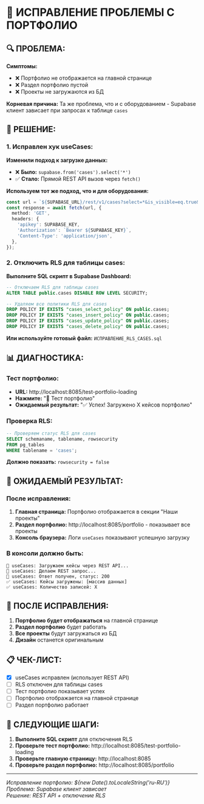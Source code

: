 # 🔧 ИСПРАВЛЕНИЕ ПРОБЛЕМЫ С ПОРТФОЛИО

## 🔍 ПРОБЛЕМА:

**Симптомы:**
- ❌ Портфолио не отображается на главной странице
- ❌ Раздел портфолио пустой
- ❌ Проекты не загружаются из БД

**Корневая причина:** Та же проблема, что и с оборудованием - Supabase клиент зависает при запросах к таблице `cases`

## 🔧 РЕШЕНИЕ:

### 1. **Исправлен хук useCases:**

**Изменили подход к загрузке данных:**
- ❌ **Было:** `supabase.from('cases').select('*')`
- ✅ **Стало:** Прямой REST API вызов через `fetch()`

**Используем тот же подход, что и для оборудования:**
```typescript
const url = `${SUPABASE_URL}/rest/v1/cases?select=*&is_visible=eq.true&order=sort_order.asc`;
const response = await fetch(url, {
  method: 'GET',
  headers: {
    'apikey': SUPABASE_KEY,
    'Authorization': `Bearer ${SUPABASE_KEY}`,
    'Content-Type': 'application/json',
  },
});
```

### 2. **Отключить RLS для таблицы cases:**

**Выполните SQL скрипт в Supabase Dashboard:**

```sql
-- Отключаем RLS для таблицы cases
ALTER TABLE public.cases DISABLE ROW LEVEL SECURITY;

-- Удаляем все политики RLS для cases
DROP POLICY IF EXISTS "cases_select_policy" ON public.cases;
DROP POLICY IF EXISTS "cases_insert_policy" ON public.cases;
DROP POLICY IF EXISTS "cases_update_policy" ON public.cases;
DROP POLICY IF EXISTS "cases_delete_policy" ON public.cases;
```

**Или используйте готовый файл:** `ИСПРАВЛЕНИЕ_RLS_CASES.sql`

## 📊 ДИАГНОСТИКА:

### Тест портфолио:
- **URL:** http://localhost:8085/test-portfolio-loading
- **Нажмите:** "🚀 Тест портфолио"
- **Ожидаемый результат:** "✅ Успех! Загружено X кейсов портфолио"

### Проверка RLS:
```sql
-- Проверяем статус RLS для cases
SELECT schemaname, tablename, rowsecurity 
FROM pg_tables 
WHERE tablename = 'cases';
```

**Должно показать:** `rowsecurity = false`

## 🎯 ОЖИДАЕМЫЙ РЕЗУЛЬТАТ:

### После исправления:
1. **Главная страница:** Портфолио отображается в секции "Наши проекты"
2. **Раздел портфолио:** http://localhost:8085/portfolio - показывает все проекты
3. **Консоль браузера:** Логи `useCases` показывают успешную загрузку

### В консоли должно быть:
```
🔄 useCases: Загружаем кейсы через REST API...
🔄 useCases: Делаем REST запрос...
🔄 useCases: Ответ получен, статус: 200
✅ useCases: Кейсы загружены: [массив данных]
✅ useCases: Количество записей: X
```

## 🚀 ПОСЛЕ ИСПРАВЛЕНИЯ:

1. **Портфолио будет отображаться** на главной странице
2. **Раздел портфолио** будет работать
3. **Все проекты** будут загружаться из БД
4. **Дизайн** останется оригинальным

## 📋 ЧЕК-ЛИСТ:

- [x] useCases исправлен (использует REST API)
- [ ] RLS отключен для таблицы cases
- [ ] Тест портфолио показывает успех
- [ ] Портфолио отображается на главной странице
- [ ] Раздел портфолио работает

## 🔄 СЛЕДУЮЩИЕ ШАГИ:

1. **Выполните SQL скрипт** для отключения RLS
2. **Проверьте тест портфолио:** http://localhost:8085/test-portfolio-loading
3. **Проверьте главную страницу:** http://localhost:8085
4. **Проверьте раздел портфолио:** http://localhost:8085/portfolio

---

*Исправление портфолио: ${new Date().toLocaleString('ru-RU')}*  
*Проблема: Supabase клиент зависает*  
*Решение: REST API + отключение RLS*
